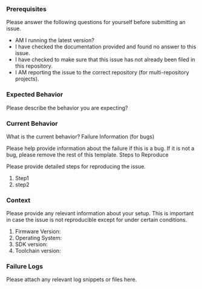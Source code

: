 ### Prerequisites

Please answer the following questions for yourself before submitting an issue.

- AM I running the latest version?
- I have checked the documentation provided and found no answer to this issue.
- I have checked to make sure that this issue has not already been filed in this repository.
- I AM reporting the issue to the correct repository (for multi-repository projects).

### Expected Behavior

Please describe the behavior you are expecting?

### Current Behavior

What is the current behavior?
Failure Information (for bugs)

Please help provide information about the failure if this is a bug. If it is not a bug, please remove the rest of this template.
Steps to Reproduce

Please provide detailed steps for reproducing the issue.

   1. Step1
   2. step2

### Context

Please provide any relevant information about your setup. This is important in case the issue is not reproducible except for under certain conditions.

   1.  Firmware Version:
   2.  Operating System:
   3.  SDK version:
   4.  Toolchain version:

### Failure Logs

Please attach any relevant log snippets or files here.
